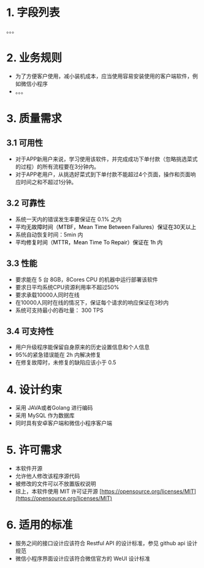 # 1. 字段列表
。。。

# 2. 业务规则

* 为了方便客户使用，减小装机成本，应当使用容易安装使用的客户端软件，例如微信小程序
* 。。。

# 3. 质量需求
## 3.1 可用性
* 对于APP新用户来说，学习使用该软件，并完成成功下单付款（忽略挑选菜式的过程）的所有流程要在3分钟内。
* 对于APP老用户，从挑选好菜式到下单付款不能超过4个页面，操作和页面响应时间之和不超过1分钟。

## 3.2 可靠性
* 系统一天内的错误发生率要保证在 0.1% 之内
* <span data-type="color" style="color:rgb(0, 0, 0)">平均无故障时间（MTBF，Mean Time Between Failures）保证在30天以上</span>
* 系统自动恢复时间：5min 内
* <span data-type="color" style="color:rgb(0, 0, 0)">平均修复时间（MTTR，Mean Time To Repair）保证在 1h 内</span>

## 3.3 性能
* 要求能在 5 台 8GB，8Cores CPU 的机器中运行部署该软件
* 要求日平均系统CPU资源利用率不超过50%
* 要求承载10000人同时在线
* 在10000人同时在线的情况下，保证每个请求的响应保证在3秒内
* 系统可支持最小的吞吐量： 300 TPS

## 3.4 可支持性
* 用户升级程序能保留自身原来的历史设置信息和个人信息
* 95%的紧急错误能在 2h 内解决修复
* 在修复故障时，未修复的缺陷应该小于 0.5

# 4. 设计约束
* 采用 JAVA或者Golang 进行编码
* 采用 MySQL 作为数据库
* 同时具有安卓客户端和微信小程序客户端

# 5. 许可需求
* 本软件开源
* 允许他人修改该程序源代码
* 被修改的文件可以不放置版权说明
* 综上，本软件使用 MIT 许可证开源 [https://opensource.org/licenses/MIT](https://opensource.org/licenses/MIT)

# 6. 适用的标准
* 服务之间的接口设计应该符合 Restful API 的设计标准，参见 github api 设计规范
* 微信小程序界面设计应该符合微信官方的 WeUI 设计标准

